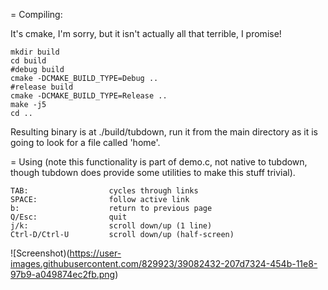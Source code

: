 
= Compiling:

It's cmake, I'm sorry, but it isn't actually all that terrible, I promise!

```
mkdir build
cd build
#debug build
cmake -DCMAKE_BUILD_TYPE=Debug ..
#release build
cmake -DCMAKE_BUILD_TYPE=Release ..
make -j5
cd ..
```

Resulting binary is at ./build/tubdown, run it from the main directory as it is going to look for a file called 'home'.


= Using (note this functionality is part of demo.c, not native to tubdown, though tubdown does provide some utilities to make this stuff trivial).

```
TAB:                  cycles through links
SPACE:                follow active link
b:                    return to previous page
Q/Esc:                quit
j/k:                  scroll down/up (1 line)
Ctrl-D/Ctrl-U         scroll down/up (half-screen)
```

![Screenshot)(https://user-images.githubusercontent.com/829923/39082432-207d7324-454b-11e8-97b9-a049874ec2fb.png)
